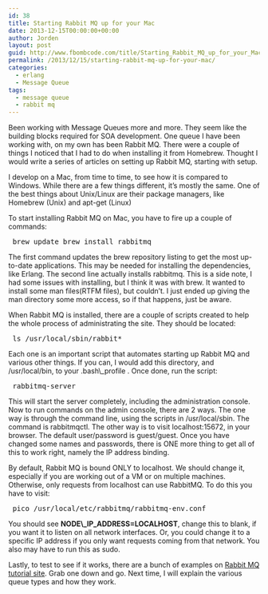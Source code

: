 ```yaml
---
id: 38
title: Starting Rabbit MQ up for your Mac
date: 2013-12-15T00:00:00+00:00
author: Jorden
layout: post
guid: http://www.fbombcode.com/title/Starting_Rabbit_MQ_up_for_your_Mac
permalink: /2013/12/15/starting-rabbit-mq-up-for-your-mac/
categories:
  - erlang
  - Message Queue
tags:
  - message queue
  - rabbit mq
---
```

 <p> Been working with Message Queues more and more. They seem like the building blocks required for SOA development. One queue I have been working with, on my own has been Rabbit MQ. There were a couple of things I noticed that I had to do when installing it from Homebrew. Thought I would write a series of articles on setting up Rabbit MQ, starting with setup. </p> <p> I develop on a Mac, from time to time, to see how it is compared to Windows. While there are a few things different, it&#8217;s mostly the same. One of the best things about Unix/Linux are their package managers, like Homebrew (Unix) and apt-get (Linux) </p> <p> To start installing Rabbit MQ on Mac, you have to fire up a couple of commands: </p> <pre class="formatCode"> brew update brew install rabbitmq </pre> <p> The first command updates the brew repository listing to get the most up-to-date applications. This may be needed for installing the dependencies, like Erlang. The second line actually installs rabbitmq. This is a side note, I had some issues with installing, but I think it was with brew. It wanted to install some man files(RTFM files), but couldn&#8217;t. I just ended up giving the man directory some more access, so if that happens, just be aware. </p> <p> When Rabbit MQ is installed, there are a couple of scripts created to help the whole process of administrating the site. They should be located: </p> <pre class="formatCode"> ls /usr/local/sbin/rabbit* </pre> <p> Each one is an important script that automates starting up Rabbit MQ and various other things. If you can, I would add this directory, and /usr/local/bin, to your .bash\_profile . Once done, run the script: </p> <pre class="formatCode"> rabbitmq-server </pre> <p> This will start the server completely, including the administration console. Now to run commands on the admin console, there are 2 ways. The one way is through the command line, using the scripts in /usr/local/sbin. The command is rabbitmqctl. The other way is to visit localhost:15672, in your browser. The default user/password is guest/guest. Once you have changed some names and passwords, there is ONE more thing to get all of this to work right, namely the IP address binding. </p> <p> By default, Rabbit MQ is bound ONLY to localhost. We should change it, especially if you are working out of a VM or on multiple machines. Otherwise, only requests from localhost can use RabbitMQ. To do this you have to visit: </p> <pre class="formatCode"> pico /usr/local/etc/rabbitmq/rabbitmq-env.conf </pre> <p> You should see <b>NODE\_IP_ADDRESS=LOCALHOST</b>, change this to blank, if you want it to listen on all network interfaces. Or, you could change it to a specific IP address if you only want requests coming from that network. You also may have to run this as sudo. </p> <p> Lastly, to test to see if it works, there are a bunch of examples on <a href="http://www.rabbitmq.com/getstarted.html">Rabbit MQ tutorial site</a>. Grab one down and go. Next time, I will explain the various queue types and how they work. </p>